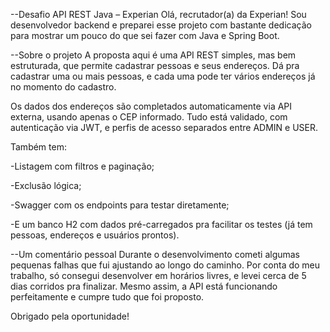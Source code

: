 --Desafio API REST Java – Experian
Olá, recrutador(a) da Experian!
Sou desenvolvedor backend e preparei esse projeto com bastante dedicação para mostrar um pouco do que sei fazer com Java e Spring Boot.

--Sobre o projeto
A proposta aqui é uma API REST simples, mas bem estruturada, que permite cadastrar pessoas e seus endereços.
Dá pra cadastrar uma ou mais pessoas, e cada uma pode ter vários endereços já no momento do cadastro.

Os dados dos endereços são completados automaticamente via API externa, usando apenas o CEP informado.
Tudo está validado, com autenticação via JWT, e perfis de acesso separados entre ADMIN e USER.

Também tem:

-Listagem com filtros e paginação;

-Exclusão lógica;

-Swagger com os endpoints para testar diretamente;

-E um banco H2 com dados pré-carregados pra facilitar os testes (já tem pessoas, endereços e usuários prontos).

--Um comentário pessoal
Durante o desenvolvimento cometi algumas pequenas falhas que fui ajustando ao longo do caminho.
Por conta do meu trabalho, só consegui desenvolver em horários livres, e levei cerca de 5 dias corridos pra finalizar.
Mesmo assim, a API está funcionando perfeitamente e cumpre tudo que foi proposto.

Obrigado pela oportunidade!  
